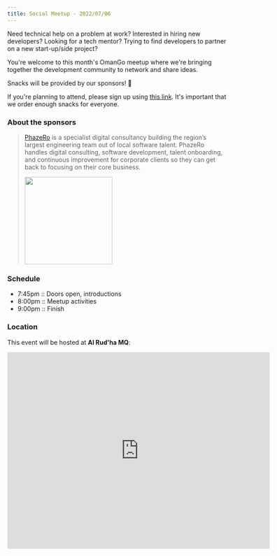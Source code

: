 ```yaml
---
title: Social Meetup - 2022/07/06
---
```



Need technical help on a problem at work? Interested in hiring new developers? Looking for a tech mentor? Trying to find developers to partner on a new start-up/side project?

You're welcome to this month's OmanGo meetup where we're bringing together the development community to network and share ideas.

Snacks will be provided by our sponsors! 🥐

If you're planning to attend, please sign up using [this link](https://tally.so/r/3q4OGG). It's important that we order enough snacks for everyone.

### About the sponsors

> [PhazeRo](https://phaze.ro) is a specialist digital consultancy building the region’s largest engineering team out of local software talent. PhazeRo handles digital consulting, software development, talent onboarding, and continuous improvement for corporate clients so they can get back to focusing on their core business.
>
> <img style="width: 200px;" src="/images/sponsors/phazero.png" />


### Schedule

- 7:45pm :: Doors open, introductions
- 8:00pm :: Meetup activities
- 9:00pm :: Finish

### Location

This event will be hosted at **Al Rud'ha MQ**:

<iframe src="https://www.google.com/maps/embed?pb=!1m14!1m8!1m3!1d14625.339956597429!2d58.4519013!3d23.5923161!3m2!1i1024!2i768!4f13.1!3m3!1m2!1s0x0%3A0x48fc3e1f2086c297!2sAl%20Rud&#39;ha%20MQ!5e0!3m2!1sen!2som!4v1647788219219!5m2!1sen!2som" width="600" height="450" style="border:0;" allowfullscreen="" loading="lazy"></iframe>
